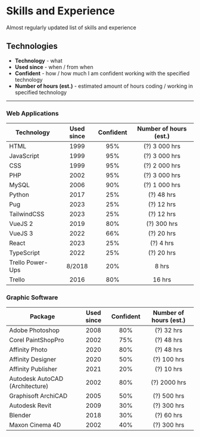# Skills and Experience
Almost regularly updated list of skills and experience

## Technologies

- **Technology** - what
- **Used since** - when / from when
- **Confident** - how / how much I am confident working with the specified technology
- **Number of hours (est.)** - estimated amount of hours coding / working in specified technology
____

### Web Applications

| Technology | Used since | Confident | Number of hours (est.) |
| --- | :---: | :---: | :---: |
| HTML | 1999 | 95% | (?) 3 000 hrs |
| JavaScript | 1999 | 95% | (?) 3 000 hrs |
| CSS | 1999 | 95% | (?) 2 000 hrs |
| PHP | 2002 | 95% | (?) 3 000 hrs |
| MySQL | 2006 | 90% | (?) 1 000 hrs |
| Python | 2017 | 25% | (?) 48 hrs |
| Pug | 2023 | 25% | (?) 12 hrs |
| TailwindCSS | 2023 | 25% | (?) 12 hrs |
| VueJS 2 | 2019 | 80% | (?) 300 hrs |
| VueJS 3 | 2022 | 66% | (?) 20 hrs |
| React | 2023 | 25% | (?) 4 hrs |
| TypeScript | 2022 | 25% | (?) 20 hrs |
| Trello Power-Ups | 8/2018 | 20% | 8 hrs |
| Trello | 2016 | 80% | 16 hrs |

### Graphic Software

| Package | Used since | Confident | Number of hours (est.) |
| --- | :---: | :---: | :---: |
| Adobe Photoshop | 2008 | 80% | (?) 32 hrs |
| Corel PaintShopPro | 2002 | 75% | (?) 48 hrs |
| Affinity Photo | 2020 | 80% | (?) 48 hrs |
| Affinity Designer | 2020 | 50% | (?) 100 hrs |
| Affinity Publisher | 2021 | 20% | (?) 10 hrs |
| Autodesk AutoCAD (Architecture) | 2002 | 80% | (?) 2000 hrs |
| Graphisoft ArchiCAD | 2005 | 50% | (?) 500 hrs |
| Autodesk Revit | 2009 | 30% | (?) 300 hrs |
| Blender | 2018 | 30% | (?) 60 hrs |
| Maxon Cinema 4D | 2002 | 40% | (?) 300 hrs |
